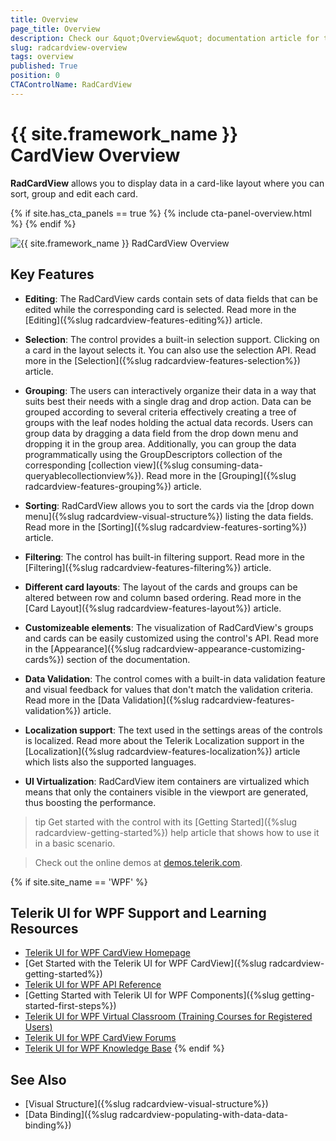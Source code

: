 ```yaml
---
title: Overview
page_title: Overview
description: Check our &quot;Overview&quot; documentation article for the RadCardView WPF control.
slug: radcardview-overview
tags: overview
published: True
position: 0
CTAControlName: RadCardView
---
```


# {{ site.framework_name }} CardView Overview

__RadCardView__ allows you to display data in a card-like layout where you can sort, group and edit each card.

{% if site.has_cta_panels == true %}
{% include cta-panel-overview.html %}
{% endif %}

![{{ site.framework_name }} RadCardView Overview](images/radcardview-overview-1.png)

## Key Features

* __Editing__: The RadCardView cards contain sets of data fields that can be edited while the corresponding card is selected. Read more in the [Editing]({%slug radcardview-features-editing%}) article.

* __Selection__: The control provides a built-in selection support. Clicking on a card in the layout selects it. You can also use the selection API. Read more in the [Selection]({%slug radcardview-features-selection%}) article.

* __Grouping__: The users can interactively organize their data in a way that suits best their needs with a single drag and drop action. Data can be grouped according to several criteria effectively creating a tree of groups with the leaf nodes holding the actual data records. Users can group data by dragging a data field from the drop down menu and dropping it in the group area. Additionally, you can group the data programmatically using the GroupDescriptors collection of the corresponding [collection view]({%slug consuming-data-queryablecollectionview%}). Read more in the [Grouping]({%slug radcardview-features-grouping%}) article.

* __Sorting__: RadCardView allows you to sort the cards via the [drop down menu]({%slug radcardview-visual-structure%}) listing the data fields. Read more in the [Sorting]({%slug radcardview-features-sorting%}) article.

* __Filtering__: The control has built-in filtering support. Read more in the [Filtering]({%slug radcardview-features-filtering%}) article.

* __Different card layouts__: The layout of the cards and groups can be altered between row and column based ordering. Read more in the [Card Layout]({%slug radcardview-features-layout%}) article.

* __Customizeable elements__: The visualization of RadCardView's groups and cards can be easily customized using the control's API. Read more in the [Appearance]({%slug radcardview-appearance-customizing-cards%}) section of the documentation.

* __Data Validation__: The control comes with a built-in data validation feature and visual feedback for values that don't match the validation criteria. Read more in the [Data Validation]({%slug radcardview-features-validation%}) article.

* __Localization support__: The text used in the settings areas of the controls is localized. Read more about the Telerik Localization support in the [Localization]({%slug radcardview-features-localization%}) article which lists also the supported languages.

* __UI Virtualization__: RadCardView item containers are virtualized which means that only the containers visible in the viewport are generated, thus boosting the performance.

>tip Get started with the control with its [Getting Started]({%slug radcardview-getting-started%}) help article that shows how to use it in a basic scenario.

> Check out the online demos at [demos.telerik.com](https://demos.telerik.com/wpf/).

{% if site.site_name == 'WPF' %}
## Telerik UI for WPF Support and Learning Resources

* [Telerik UI for WPF CardView Homepage](https://www.telerik.com/products/wpf/cardview.aspx)
* [Get Started with the Telerik UI for WPF CardView]({%slug radcardview-getting-started%})
* [Telerik UI for WPF API Reference](https://docs.telerik.com/devtools/wpf/api/)
* [Getting Started with Telerik UI for WPF Components]({%slug getting-started-first-steps%})
* [Telerik UI for WPF Virtual Classroom (Training Courses for Registered Users)](https://learn.telerik.com/learn/course/external/view/elearning/16/telerik-ui-for-wpf) 
* [Telerik UI for WPF CardView Forums](https://www.telerik.com/forums/wpf)
* [Telerik UI for WPF Knowledge Base](https://docs.telerik.com/devtools/wpf/knowledge-base)
{% endif %}

## See Also
* [Visual Structure]({%slug radcardview-visual-structure%})
* [Data Binding]({%slug radcardview-populating-with-data-data-binding%})
